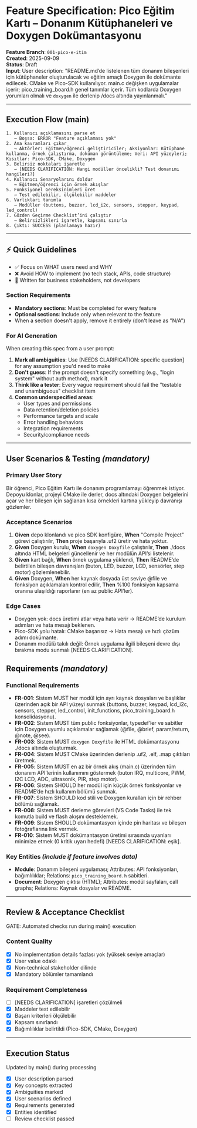 # Feature Specification: Pico Eğitim Kartı – Donanım Kütüphaneleri ve Doxygen Dokümantasyonu

**Feature Branch**: `001-pico-e-itim`  
**Created**: 2025-09-09  
**Status**: Draft  
**Input**: User description: "README.md’de listelenen tüm donanım bileşenleri için kütüphaneler oluşturulacak ve eğitim amaçlı Doxygen ile dokümante edilecek. CMake ve Pico-SDK kullanılıyor. main.c değişken uygulamalar içerir; pico_training_board.h genel tanımlar içerir. Tüm kodlarda Doxygen yorumları olmalı ve `doxygen` ile derlenip /docs altında yayınlanmalı."

---

## Execution Flow (main)

```text
1. Kullanıcı açıklamasını parse et
   → Boşsa: ERROR "Feature açıklaması yok"
2. Ana kavramları çıkar
   → Aktörler: Eğitmen/Öğrenci geliştiriciler; Aksiyonlar: Kütüphane kullanma, örnek çalıştırma, doküman görüntüleme; Veri: API yüzeyleri; Kısıtlar: Pico-SDK, CMake, Doxygen
3. Belirsiz noktaları işaretle
   → [NEEDS CLARIFICATION: Hangi modüller öncelikli? Test donanımı hangileri?]
4. Kullanıcı Senaryolarını doldur
   → Eğitmen/öğrenci için örnek akışlar
5. Fonksiyonel Gereksinimleri üret
   → Test edilebilir, ölçülebilir maddeler
6. Varlıkları tanımla
   → Modüller (buttons, buzzer, lcd_i2c, sensors, stepper, keypad, led_control)
7. Gözden Geçirme Checklist’ini çalıştır
   → Belirsizlikleri işaretle, kapsamı sınırla
8. Çıktı: SUCCESS (planlamaya hazır)
```

---

## ⚡ Quick Guidelines

- ✅ Focus on WHAT users need and WHY
- ❌ Avoid HOW to implement (no tech stack, APIs, code structure)
- 👥 Written for business stakeholders, not developers

### Section Requirements

- **Mandatory sections**: Must be completed for every feature
- **Optional sections**: Include only when relevant to the feature
- When a section doesn't apply, remove it entirely (don't leave as "N/A")

### For AI Generation

When creating this spec from a user prompt:

1. **Mark all ambiguities**: Use [NEEDS CLARIFICATION: specific question] for any assumption you'd need to make
2. **Don't guess**: If the prompt doesn't specify something (e.g., "login system" without auth method), mark it
3. **Think like a tester**: Every vague requirement should fail the "testable and unambiguous" checklist item
4. **Common underspecified areas**:
   - User types and permissions
   - Data retention/deletion policies  
   - Performance targets and scale
   - Error handling behaviors
   - Integration requirements
   - Security/compliance needs

---

## User Scenarios & Testing *(mandatory)*

### Primary User Story
Bir öğrenci, Pico Eğitim Kartı ile donanım programlamayı öğrenmek istiyor. Depoyu klonlar, projeyi CMake ile derler, docs altındaki Doxygen belgelerini açar ve her bileşen için sağlanan kısa örnekleri kartına yükleyip davranışı gözlemler.

### Acceptance Scenarios

1. **Given** depo klonlandı ve pico SDK konfigüre, **When** "Compile Project" görevi çalıştırılır, **Then** proje başarıyla .uf2 üretir ve hata yoktur.
2. **Given** Doxygen kurulu, **When** `doxygen Doxyfile` çalıştırılır, **Then** ./docs altında HTML belgeleri güncellenir ve her modülün API’si listelenir.
3. **Given** kart bağlı, **When** örnek uygulama yüklendi, **Then** README’de belirtilen bileşen davranışları (buton, LED, buzzer, LCD, sensörler, step motor) gözlemlenebilir.
4. **Given** Doxygen, **When** her kaynak dosyada üst seviye @file ve fonksiyon açıklamaları kontrol edilir, **Then** %100 fonksiyon kapsama oranına ulaşıldığı raporlanır (en az public API’ler).

### Edge Cases

- Doxygen yok: docs üretimi atlar veya hata verir → README’de kurulum adımları ve hata mesajı beklenen.
- Pico-SDK yolu hatalı: CMake başarısız → Hata mesajı ve hızlı çözüm adımı dokümante.
- Donanım modülü takılı değil: Örnek uygulama ilgili bileşeni devre dışı bırakma modu sunmalı [NEEDS CLARIFICATION].

## Requirements *(mandatory)*

### Functional Requirements

- **FR-001**: Sistem MUST her modül için ayrı kaynak dosyaları ve başlıklar üzerinden açık bir API yüzeyi sunmak (buttons, buzzer, keypad, lcd_i2c, sensors, stepper, led_control, init_functions, pico_training_board.h konsolidasyonu).
- **FR-002**: Sistem MUST tüm public fonksiyonlar, typedef’ler ve sabitler için Doxygen uyumlu açıklamalar sağlamak (@file, @brief, param/return, @note, @see).
- **FR-003**: Sistem MUST `doxygen Doxyfile` ile HTML dokümantasyonu ./docs altında oluşturmak.
- **FR-004**: Sistem MUST CMake üzerinden derlenip .uf2, .elf, .map çıktıları üretmek.
- **FR-005**: Sistem MUST en az bir örnek akış (main.c) üzerinden tüm donanım API’lerinin kullanımını göstermek (buton IRQ, multicore, PWM, I2C LCD, ADC, ultrasonik, PIR, step motor).
- **FR-006**: Sistem SHOULD her modül için küçük örnek fonksiyonlar ve README’de hızlı kullanım bölümü sunmak.
- **FR-007**: Sistem SHOULD kod stili ve Doxygen kuralları için bir rehber bölümü sağlamak.
- **FR-008**: Sistem MUST derleme görevleri (VS Code Tasks) ile tek komutla build ve flash akışını desteklemek.
- **FR-009**: Sistem SHOULD dokümantasyon içinde pin haritası ve bileşen fotoğraflarına link vermek.
- **FR-010**: Sistem MUST dokümantasyon üretimi sırasında uyarıları minimize etmek (0 kritik uyarı hedefi) [NEEDS CLARIFICATION: eşik].

### Key Entities *(include if feature involves data)*

- **Module**: Donanım bileşeni uygulaması; Attributes: API fonksiyonları, bağımlılıklar; Relations: `pico_training_board.h` sabitleri.
- **Document**: Doxygen çıktısı (HTML); Attributes: modül sayfaları, call graphs; Relations: Kaynak dosyalar ve README.

---

## Review & Acceptance Checklist

GATE: Automated checks run during main() execution

### Content Quality

- [x] No implementation details fazlası yok (yüksek seviye amaçlar)
- [x] User value odaklı
- [x] Non-technical stakeholder dilinde
- [x] Mandatory bölümler tamamlandı

### Requirement Completeness

- [ ] [NEEDS CLARIFICATION] işaretleri çözülmeli
- [x] Maddeler test edilebilir
- [x] Başarı kriterleri ölçülebilir
- [x] Kapsam sınırlandı
- [x] Bağımlılıklar belirtildi (Pico-SDK, CMake, Doxygen)

---

## Execution Status

Updated by main() during processing

- [x] User description parsed
- [x] Key concepts extracted
- [x] Ambiguities marked
- [x] User scenarios defined
- [x] Requirements generated
- [x] Entities identified
- [ ] Review checklist passed
